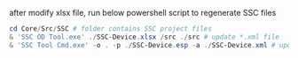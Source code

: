 
after modify xlsx file, run below powershell script to regenerate SSC files

```powershell
cd Core/Src/SSC # folder contains SSC project files
& 'SSC OD Tool.exe' ./SSC-Device.xlsx /src ./src # update *.xml file
& 'SSC Tool Cmd.exe' -o . -p ./SSC-Device.esp -a ./SSC-Device.xml # update *.esp file
```
